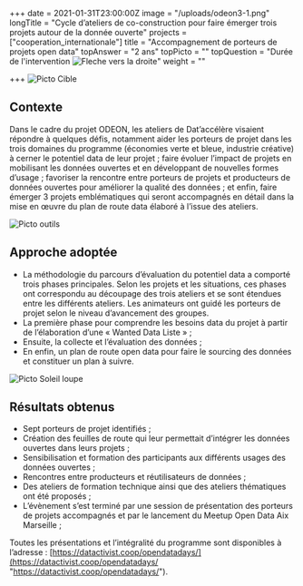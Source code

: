 +++
date = 2021-01-31T23:00:00Z
image = "/uploads/odeon3-1.png"
longTitle = "Cycle d’ateliers de co-construction pour faire émerger trois projets autour de la donnée ouverte"
projects = ["cooperation_internationale"]
title = "Accompagnement de porteurs de projets open data"
topAnswer = "2 ans"
topPicto = ""
topQuestion = "Durée de l'intervention ![Fleche vers la droite](/images/white-dotted-arrow.svg)"
weight = ""

+++
![Picto Cible](/images/target.svg)

## Contexte

Dans le cadre du projet ODEON, les ateliers de Dat’accélère visaient répondre à quelques défis, notamment aider les porteurs de projet dans les trois domaines du programme (économies verte et bleue, industrie créative) à cerner le potentiel data de leur projet ; faire évoluer l’impact de projets en mobilisant les données ouvertes et en développant de nouvelles formes d’usage ; favoriser la rencontre entre porteurs de projets et producteurs de données ouvertes pour améliorer la qualité des données ; et enfin, faire émerger 3 projets emblématiques qui seront accompagnés en détail dans la mise en œuvre du plan de route data élaboré à l’issue des ateliers.

![Picto outils](/images/tools.svg)

## Approche adoptée

* La méthodologie du parcours d’évaluation du potentiel data a comporté trois phases principales. Selon les projets et les situations, ces phases ont correspondu au découpage des trois ateliers et se sont étendues entre les différents ateliers. Les animateurs ont guidé les porteurs de projet selon le niveau d’avancement des groupes.
* La première phase pour comprendre les besoins data du projet à partir de l’élaboration d’une « Wanted Data Liste » ;
* Ensuite, la collecte et l’évaluation des données ;
* En enfin, un plan de route open data pour faire le sourcing des données et constituer un plan à suivre.

![Picto Soleil loupe](/images/search-sun.svg)

## Résultats obtenus

* Sept porteurs de projet identifiés ;
* Création des feuilles de route qui leur permettait d’intégrer les données ouvertes dans leurs projets ;
* Sensibilisation et formation des participants aux différents usages des données ouvertes ;
* Rencontres entre producteurs et réutilisateurs de données ;
* Des ateliers de formation technique ainsi que des ateliers thématiques ont été proposés ;
* L’évènement s’est terminé par une session de présentation des porteurs de projets accompagnés et par le lancement du Meetup Open Data Aix Marseille ;

Toutes les présentations et l’intégralité du programme sont disponibles à l’adresse : [https://datactivist.coop/opendatadays/](https://datactivist.coop/opendatadays/ "https://datactivist.coop/opendatadays/").